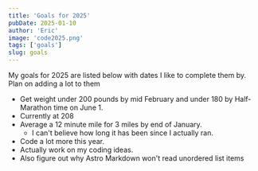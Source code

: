 ```yaml
---
title: 'Goals for 2025'
pubDate: 2025-01-10
author: 'Eric'
image: 'code2025.png'
tags: ['goals']
slug: goals
---
```


My goals for 2025 are listed below with dates I like to complete them by. Plan on adding a lot to them

* Get weight under 200 pounds by mid February and under 180 by Half-Marathon time on June 1. 
* Currently at 208
* Average a 12 minute mile for 3 miles by end of January. 
  * I can't believe how long it has been since I actually ran. 
* Code a lot more this year. 
* Actually work on my coding ideas.
* Also figure out why Astro Markdown won't read unordered list items